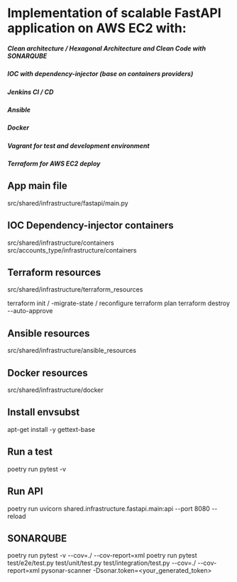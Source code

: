 # Implementation of scalable FastAPI application on AWS EC2 with:
##### Clean architecture / Hexagonal Architecture and Clean Code with SONARQUBE
##### IOC with dependency-injector (base on containers providers)
##### Jenkins CI / CD
##### Ansible
##### Docker
##### Vagrant for test and development environment
##### Terraform for AWS EC2 deploy

## App main file
src/shared/infrastructure/fastapi/main.py

## IOC Dependency-injector containers
src/shared/infrastructure/containers
src/accounts_type/infrastructure/containers

## Terraform resources
src/shared/infrastructure/terraform_resources


terraform init / -migrate-state / reconfigure
terraform plan
terraform destroy --auto-approve

## Ansible resources
src/shared/infrastructure/ansible_resources

## Docker resources
src/shared/infrastructure/docker

## Install envsubst
apt-get install -y gettext-base

## Run a test
poetry run pytest -v

## Run API
poetry run uvicorn shared.infrastructure.fastapi.main:api --port 8080 --reload

## SONARQUBE
poetry run pytest -v --cov=./ --cov-report=xml
poetry run pytest test/e2e/test.py test/unit/test.py test/integration/test.py --cov=./ --cov-report=xml
pysonar-scanner -Dsonar.token=<your_generated_token>
